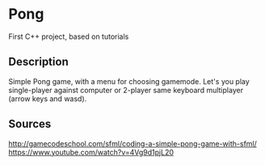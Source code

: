 # Pong
First C++ project, based on tutorials

## Description
Simple Pong game, with a menu for choosing gamemode.
Let's you play single-player against computer or 2-player same keyboard multiplayer (arrow keys and wasd).

## Sources

<a href="http://gamecodeschool.com/sfml/coding-a-simple-pong-game-with-sfml/"> http://gamecodeschool.com/sfml/coding-a-simple-pong-game-with-sfml/ </a> 
<a href="https://www.youtube.com/watch?v=4Vg9d1pjL20"> https://www.youtube.com/watch?v=4Vg9d1pjL20 </a> 

